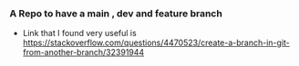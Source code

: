 ### A Repo to have a main , dev and feature branch

- Link that I found very useful is https://stackoverflow.com/questions/4470523/create-a-branch-in-git-from-another-branch/32391944